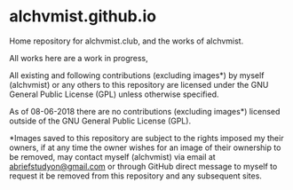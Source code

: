 # alchvmist.github.io
Home repository for alchvmist.club, and the works of alchvmist.

All works here are a work in progress, 

All existing and following contributions (excluding images*) by myself (alchvmist) or any others to this repository are licensed under the GNU General Public License (GPL) unless otherwise specified.

As of
08-06-2018
there are no contributions (excluding images*) licensed outside of the GNU General Public License (GPL).

*Images saved to this repository are subject to the rights imposed my their owners, if at any time the owner wishes for an image of their ownership to be removed, may contact myself (alchvmist) via email at abriefstudyon@gmail.com or through GitHub direct message to myself to request it be removed from this repository and any subsequent sites.
